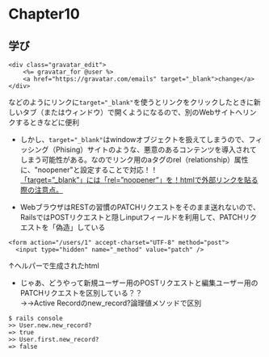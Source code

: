 # Chapter10

## 学び
```
<div class="gravatar_edit">
    <%= gravatar_for @user %>
    <a href="https://gravatar.com/emails" target="_blank">change</a>
</div>
```
などのようにリンクに`target="_blank"`を使うとリンクをクリックしたときに新しいタブ（またはウィンドウ）で開くようになるので、別のWebサイトへリンクするときなどに便利  
* しかし、`target="_blank"`はwindowオブジェクトを扱えてしまうので、フィッシング（Phising）サイトのような、悪意のあるコンテンツを導入されてしまう可能性がある。なのでリンク用のaタグのrel（relationship）属性に、"noopener"と設定することで対応！！  
[「target=”_blank”」には「rel=”noopener”」を！htmlで外部リンクを貼る際の注意点。](https://www.mubag.com/blog/target-blank-noopener/#rel8221noopener8221)


* WebブラウザはRESTの習慣のPATCHリクエストをそのまま送れないので、RailsではPOSTリクエストと隠しinputフィールドを利用して、PATCHリクエストを「偽造」している  
```
<form action="/users/1" accept-charset="UTF-8" method="post">
  <input type="hidden" name="_method" value="patch" />
```
↑ヘルパーで生成されたhtml  

* じゃあ、どうやって新規ユーザー用のPOSTリクエストと編集ユーザー用のPATCHリクエストを区別している？？  
→→Active Recordのnew_record?論理値メソッドで区別
```
$ rails console
>> User.new.new_record?
=> true
>> User.first.new_record?
=> false
```

